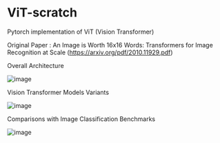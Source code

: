 # ViT-scratch
Pytorch implementation of ViT (Vision Transformer)

Original Paper : An Image is Worth 16x16 Words: Transformers for Image Recognition at Scale (https://arxiv.org/pdf/2010.11929.pdf)


Overall Architecture

![image](https://user-images.githubusercontent.com/69974410/185327677-c2378e98-395a-4e1a-a2d7-6615bebf8218.png)



Vision Transformer Models Variants

![image](https://user-images.githubusercontent.com/69974410/185328203-52e36baa-d1a9-4eab-b18d-f92987a71215.png)



Comparisons with Image Classification Benchmarks

![image](https://user-images.githubusercontent.com/69974410/185328457-434f53f4-99f5-4161-9fa7-a2945f54faf8.png)


